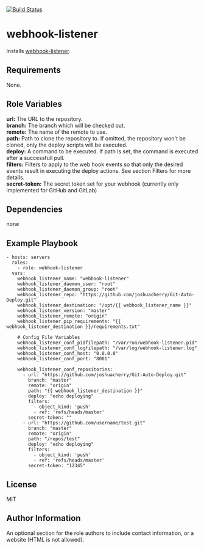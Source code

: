 [![Build Status](https://travis-ci.org/joshuacherry/ansible-role-webhook-listener.svg?branch=master)](https://travis-ci.org/joshuacherry/ansible-role-webhook-listener)  

webhook-listener
=========

Installs [webhook-listener](https://github.com/joshuacherry/Git-Auto-Deploy).

Requirements
------------
None.

Role Variables
--------------

**url:** The URL to the repository.  
**branch:** The branch which will be checked out.  
**remote:** The name of the remote to use.  
**path:** Path to clone the repository to. If omitted, the repository won't be cloned, only the deploy scripts will be executed.  
**deploy:** A command to be executed. If path is set, the command is executed after a successfull pull.  
**filters:** Filters to apply to the web hook events so that only the desired events result in executing the deploy actions. See section Filters for more details.  
**secret-token:** The secret token set for your webhook (currently only implemented for GitHub and GitLab)

Dependencies
------------
none

Example Playbook
----------------

```
- hosts: servers
  roles:
    - role: webhook-listener
  vars:
    webhook_listener_name: "webhook-listener"
    webhook_listener_daemon_user: "root"
    webhook_listener_daemon_group: "root"
    webhook_listener_repo: "https://github.com/joshuacherry/Git-Auto-Deploy.git"
    webhook_listener_destination: "/opt/{{ webhook_listener_name }}"
    webhook_listener_version: "master"
    webhook_listener_remote: "origin"
    webhook_listener_pip_requirements: "{{ webhook_listener_destination }}/requirements.txt"

    # Config File Variables
    webhook_listener_conf_pidfilepath: "/var/run/webhook-listener.pid"
    webhook_listener_conf_logfilepath: "/var/log/webhook-listener.log"
    webhook_listener_conf_host: "0.0.0.0"
    webhook_listener_conf_port: "8001"

    webhook_listener_conf_repositories:
      - url: "https://github.com/joshuacherry/Git-Auto-Deploy.git"
        branch: "master"
        remote: "origin"
        path: "{{ webhook_listener_destination }}"
        deploy: "echo deploying"
        filters:
          - object_kind: 'push'
          - ref: 'refs/heads/master'
        secret-token: ""
      - url: "https://github.com/username/test.git"
        branch: "master"
        remote: "origin"
        path: "/repos/test"
        deploy: "echo deploying"
        filters:
          - object_kind: 'push'
          - ref: 'refs/heads/master'
        secret-token: "12345"
```

License
-------

MIT

Author Information
------------------

An optional section for the role authors to include contact information, or a website (HTML is not allowed).
